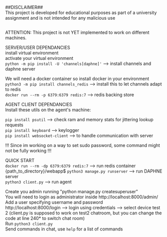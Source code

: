 ##DISCLAIMER##<br>
This project is developed for educational purposes as part of a university assignment and is not intended for any malicious use 
##

ATTENTION: This project is not YET implemented to work on different machines.<br>

SERVER/USER DEPENDANCIES <br>
install virtual environment<br>
activate your virtual environment<br>
`python -m pip install -U 'channels[daphne]'`  --> install channels and daphne server<br>

We will need a docker container so install docker in your environment<br>
`python3 -m pip install channels_redis`  -->  install this to let channels adapt to redis <br>
`docker run --rm -p 6379:6379 redis:7` --> redis backing store<br>

AGENT CLIENT DEPENDANCIES<br>
Install these utils on the agent's machine:<br>

`pip install psutil` --> check ram and memory stats for jittering lookup requests<br>
`pip install keyboard` --> keylogger<br>
`pip install websocket-client` --> to handle communication with server<br>


!!! Since im working on a way to set sudo password, some command might not be fully working !!!<br>


QUICK START <br>
`docker run --rm -dp 6379:6379 redis:7` --> run redis container<br>
{path_to_directory}/webapp$ `python3 manage.py runserver` --> run DAPHNE server<br>
`python3 client.py` --> run agent<br>

Create you admin running "python manage.py createsuperuser"<br>
You will need to login as administrator inside http://localhost:8000/admin/<br>
Add a user specifying username and password <br>
http://localhost:8000/login --> login using credentials --> select device test 2 (client.py is supposed to work on test2 chatroom, but you can change the code at line 240* to switch chat room) <br>
Run `python3 client.py`<br>
Send commands in chat, use `help` for a list of commands<br>

